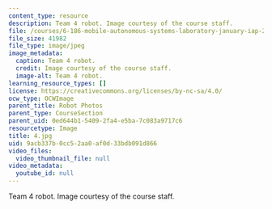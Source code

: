 ```yaml
---
content_type: resource
description: Team 4 robot. Image courtesy of the course staff.
file: /courses/6-186-mobile-autonomous-systems-laboratory-january-iap-2005/9acb337b0cc52aa0af0d33bdb091d866_4.jpg
file_size: 41982
file_type: image/jpeg
image_metadata:
  caption: Team 4 robot.
  credit: Image courtesy of the course staff.
  image-alt: Team 4 robot.
learning_resource_types: []
license: https://creativecommons.org/licenses/by-nc-sa/4.0/
ocw_type: OCWImage
parent_title: Robot Photos
parent_type: CourseSection
parent_uid: 0ed644b1-5409-2fa4-e5ba-7c083a9717c6
resourcetype: Image
title: 4.jpg
uid: 9acb337b-0cc5-2aa0-af0d-33bdb091d866
video_files:
  video_thumbnail_file: null
video_metadata:
  youtube_id: null
---
```

Team 4 robot. Image courtesy of the course staff.